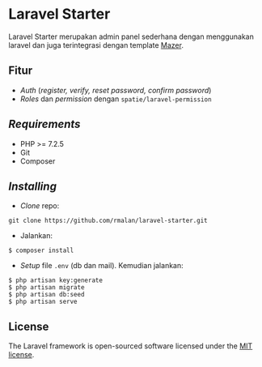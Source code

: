 # Laravel Starter
Laravel Starter merupakan admin panel sederhana dengan menggunakan laravel dan juga terintegrasi dengan template [Mazer](https://zuramai.github.io/mazer/).

## Fitur
- *Auth* (*register, verify, reset password, confirm password*)
- *Roles* dan *permission* dengan `spatie/laravel-permission`

## *Requirements*
- PHP >= 7.2.5
- Git
- Composer

## *Installing*
- *Clone* repo:
```
git clone https://github.com/rmalan/laravel-starter.git
```
- Jalankan:
```
$ composer install
```
- *Setup* file `.env` (db dan mail). Kemudian jalankan:
```
$ php artisan key:generate
$ php artisan migrate
$ php artisan db:seed
$ php artisan serve
```

## License

The Laravel framework is open-sourced software licensed under the [MIT license](https://opensource.org/licenses/MIT).
